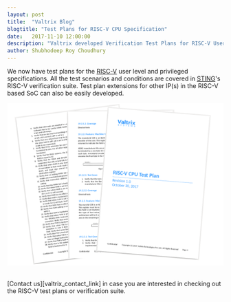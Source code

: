 ```yaml
---
layout: post
title:  "Valtrix Blog"
blogtitle: "Test Plans for RISC-V CPU Specification"
date:   2017-11-10 12:00:00
description: "Valtrix developed Verification Test Plans for RISC-V User and Privilege Level Specification are now available with STING based RISC-V Verification"
author: Shubhodeep Roy Choudhury
---
```


We now have test plans for the [RISC-V][riscv_link] user level and privileged specifications. All the test scenarios and conditions are covered in [STING][sting_link]'s RISC-V verification suite. Test plan extensions for other IP(s) in the RISC-V based SoC can also be easily developed.<!--more-->

![STINGTestPlan](/assets/img/STING_Test_Plans.png)

<br/>
[Contact us][valtrix_contact_link] in case you are interested in checking out the RISC-V test plans or verification suite.

[sting_link]: https://valtrix.in/sting/
[riscv_link]: https://riscv.org
[valtrix_contact_link]: https://valtrix.in/contact
